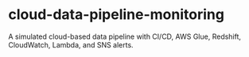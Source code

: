 # cloud-data-pipeline-monitoring
A simulated cloud-based data pipeline with CI/CD, AWS Glue, Redshift, CloudWatch, Lambda, and SNS alerts.
